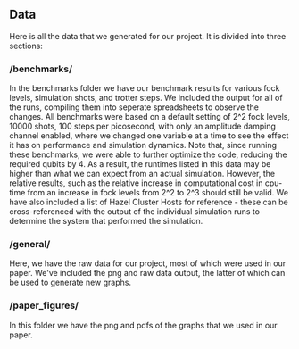 ## Data
Here is all the data that we generated for our project. It is divided into three sections:

### /benchmarks/
In the benchmarks folder we have our benchmark results for various fock levels, simulation shots, and trotter steps. We included the output for all of the runs, compiling them into seperate spreadsheets to observe the changes. All benchmarks were based on a default setting of 2^2 fock levels, 10000 shots, 100 steps per picosecond, with only an amplitude damping channel enabled, where we changed one variable at a time to see the effect it has on performance and simulation dynamics. Note that, since running these benchmarks, we were able to further optimize the code, reducing the required qubits by 4. As a result, the runtimes listed in this data may be higher than what we can expect from an actual simulation. However, the relative results, such as the relative increase in computational cost in cpu-time from an increase in fock levels from 2^2 to 2^3 should still be valid. We have also included a list of Hazel Cluster Hosts for reference - these can be cross-referenced with the output of the individual simulation runs to determine the system that performed the simulation. 

### /general/
Here, we have the raw data for our project, most of which were used in our paper. We've included the png and raw data output, the latter of which can be used to generate new graphs.

### /paper_figures/
In this folder we have the png and pdfs of the graphs that we used in our paper.
